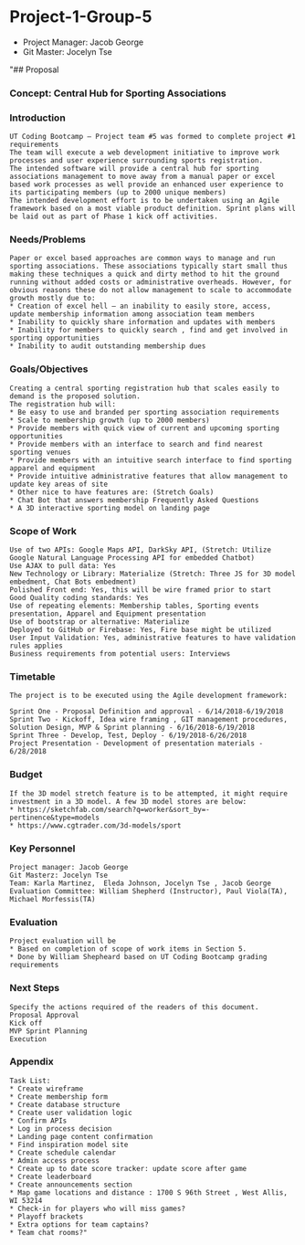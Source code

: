 # Project-1-Group-5

* Project Manager: Jacob George
* Git Master: Jocelyn Tse

"## Proposal 

### Concept: Central Hub for Sporting Associations

### Introduction
    UT Coding Bootcamp – Project team #5 was formed to complete project #1 requirements
    The team will execute a web development initiative to improve work processes and user experience surrounding sports registration.
    The intended software will provide a central hub for sporting associations management to move away from a manual paper or excel based work processes as well provide an enhanced user experience to its participating members (up to 2000 unique members)
    The intended development effort is to be undertaken using an Agile framework based on a most viable product definition. Sprint plans will be laid out as part of Phase 1 kick off activities.
 
### Needs/Problems
    Paper or excel based approaches are common ways to manage and run sporting associations. These associations typically start small thus making these techniques a quick and dirty method to hit the ground running without added costs or administrative overheads. However, for obvious reasons these do not allow management to scale to accommodate growth mostly due to:
    * Creation of excel hell – an inability to easily store, access, update membership information among association team members
    * Inability to quickly share information and updates with members
    * Inability for members to quickly search , find and get involved in sporting opportunities
    * Inability to audit outstanding membership dues

### Goals/Objectives
    Creating a central sporting registration hub that scales easily to demand is the proposed solution.
    The registration hub will:
    * Be easy to use and branded per sporting association requirements
    * Scale to membership growth (up to 2000 members)
    * Provide members with quick view of current and upcoming sporting opportunities
    * Provide members with an interface to search and find nearest sporting venues
    * Provide members with an intuitive search interface to find sporting apparel and equipment
    * Provide intuitive administrative features that allow management to  update key areas of site
    * Other nice to have features are: (Stretch Goals)
    * Chat Bot that answers membership Frequently Asked Questions
    * A 3D interactive sporting model on landing page
  
### Scope of Work
    Use of two APIs: Google Maps API, DarkSky API, (Stretch: Utilize Google Natural Language Processing API for embedded Chatbot)
    Use AJAX to pull data: Yes 
    New Technology or Library: Materialize (Stretch: Three JS for 3D model embedment, Chat Bots embedment)
    Polished Front end: Yes, this will be wire framed prior to start
    Good Quality coding standards: Yes
    Use of repeating elements: Membership tables, Sporting events presentation, Apparel and Equipment presentation
    Use of bootstrap or alternative: Materialize
    Deployed to GitHub or Firebase: Yes, Fire base might be utilized
    User Input Validation: Yes, administrative features to have validation rules applies
    Business requirements from potential users: Interviews
     
### Timetable
    The project is to be executed using the Agile development framework:
 
    Sprint One - Proposal Definition and approval - 6/14/2018-6/19/2018
    Sprint Two - Kickoff, Idea wire framing , GIT management procedures, Solution Design, MVP & Sprint planning - 6/16/2018-6/19/2018
    Sprint Three - Develop, Test, Deploy - 6/19/2018-6/26/2018
    Project Presentation - Development of presentation materials - 6/28/2018
    
### Budget
    If the 3D model stretch feature is to be attempted, it might require investment in a 3D model. A few 3D model stores are below:
    * https://sketchfab.com/search?q=worker&sort_by=-pertinence&type=models
    * https://www.cgtrader.com/3d-models/sport
 
### Key Personnel           
    Project manager: Jacob George
    Git Masterz: Jocelyn Tse
    Team: Karla Martinez,  Eleda Johnson, Jocelyn Tse , Jacob George
    Evaluation Committee: William Shepherd (Instructor), Paul Viola(TA), Michael Morfessis(TA)  
 
### Evaluation
    Project evaluation will be
    * Based on completion of scope of work items in Section 5.
    * Done by William Shepheard based on UT Coding Bootcamp grading requirements

###  Next Steps
    Specify the actions required of the readers of this document.
    Proposal Approval
    Kick off
    MVP Sprint Planning
    Execution

### Appendix
    Task List:
    * Create wireframe
    * Create membership form
    * Create database structure
    * Create user validation logic
    * Confirm APIs
    * Log in process decision
    * Landing page content confirmation
    * Find inspiration model site
    * Create schedule calendar
    * Admin access process
    * Create up to date score tracker: update score after game
    * Create leaderboard
    * Create announcements section
    * Map game locations and distance : 1700 S 96th Street , West Allis, WI 53214
    * Check-in for players who will miss games?
    * Playoff brackets
    * Extra options for team captains?
    * Team chat rooms?"
